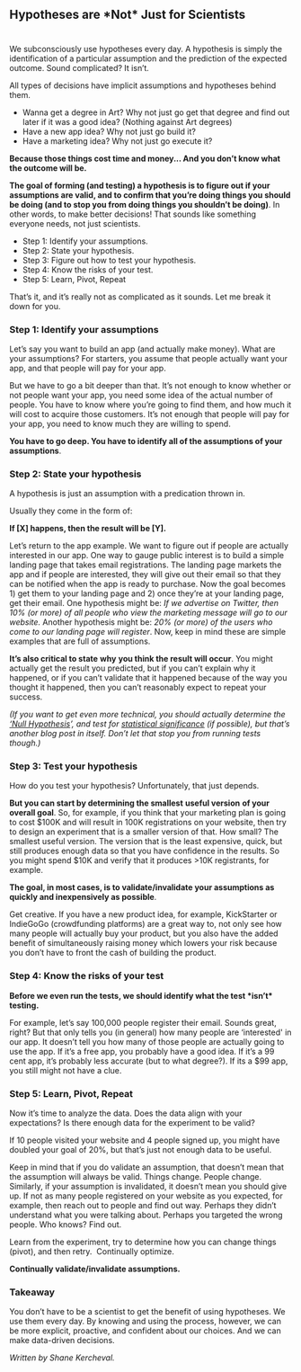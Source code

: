 

## **Hypotheses are \*Not\* Just for Scientists**
#
We subconsciously use hypotheses every day. A hypothesis is simply the identification of a particular assumption and the prediction of the expected outcome. Sound complicated? It isn’t.

All types of decisions have implicit assumptions and hypotheses behind them.

- Wanna get a degree in Art? Why not just go get that degree and find out later if it was a good idea? (Nothing against Art degrees)
- Have a new app idea? Why not just go build it?
- Have a marketing idea? Why not just go execute it?

**Because those things cost time and money... And you don’t know what the outcome will be.**

**The goal of forming (and testing) a hypothesis is to figure out if your assumptions are valid, and to confirm that you’re doing things you should be doing (and to stop you from doing things you shouldn’t be doing)**. In other words, to make better decisions! That sounds like something everyone needs, not just scientists.

- Step 1: Identify your assumptions.
- Step 2: State your hypothesis.
- Step 3: Figure out how to test your hypothesis.
- Step 4: Know the risks of your test.
- Step 5: Learn, Pivot, Repeat

That’s it, and it’s really not as complicated as it sounds. Let me break it down for you.

### Step 1: Identify your assumptions

Let’s say you want to build an app (and actually make money). What are your assumptions? For starters, you assume that people actually want your app, and that people will pay for your app.

But we have to go a bit deeper than that. It’s not enough to know whether or not people want your app, you need some idea of the actual number of people. You have to know where you’re going to find them, and how much it will cost to acquire those customers. It’s not enough that people will pay for your app, you need to know much they are willing to spend.

**You have to go deep. You have to identify all of the assumptions of your assumptions**.

### Step 2: State your hypothesis

A hypothesis is just an assumption with a predication thrown in.

Usually they come in the form of:

**If [X] happens, then the result will be [Y].**

Let’s return to the app example. We want to figure out if people are actually interested in our app. One way to gauge public interest is to build a simple landing page that takes email registrations. The landing page markets the app and if people are interested, they will give out their email so that they can be notified when the app is ready to purchase. Now the goal becomes 1) get them to your landing page and 2) once they’re at your landing page, get their email. One hypothesis might be: _If we advertise on Twitter, then 10% (or more) of all people who view the marketing message will go to our website._ Another hypothesis might be: _20% (or more) of the users who come to our landing page will register_. Now, keep in mind these are simple examples that are full of assumptions.

**It’s also critical to state** **why** **you think the result will occur**. You might actually get the result you predicted, but if you can’t explain why it happened, or if you can’t validate that it happened because of the way you thought it happened, then you can’t reasonably expect to repeat your success.

_(If you want to get even more technical, you should actually determine the_ [_‘Null Hypothesis_](https://explorable.com/null-hypothesis)_’, and test for_ [_statistical significance_](https://blog.minitab.com/blog/adventures-in-statistics/understanding-hypothesis-tests%3A-significance-levels-alpha-and-p-values-in-statistics) _(if possible), but that’s another blog post in itself. Don’t let that stop you from running tests though.)_

### Step 3: Test your hypothesis

How do you test your hypothesis? Unfortunately, that just depends.

**But you can start by determining the smallest** **useful version** **of your overall goal**. So, for example, if you think that your marketing plan is going to cost $100K and will result in 100K registrations on your website, then try to design an experiment that is a smaller version of that. How small? The smallest useful version. The version that is the least expensive, quick, but still produces enough data so that you have confidence in the results. So you might spend $10K and verify that it produces >10K registrants, for example.

**The goal, in most cases, is to validate/invalidate your assumptions as quickly and inexpensively as possible**.

Get creative. If you have a new product idea, for example, KickStarter or IndieGoGo (crowdfunding platforms) are a great way to, not only see how many people will actually buy your product, but you also have the added benefit of simultaneously raising money which lowers your risk because you don’t have to front the cash of building the product.

### Step 4: Know the risks of your test

**Before we even run the tests, we should identify what the test \*isn’t\* testing.**

For example, let’s say 100,000 people register their email. Sounds great, right? But that only tells you (in general) how many people are ‘interested' in our app. It doesn’t tell you how many of those people are actually going to use the app. If it’s a free app, you probably have a good idea. If it’s a 99 cent app, it’s probably less accurate (but to what degree?). If its a $99 app, you still might not have a clue.

### Step 5: Learn, Pivot, Repeat

Now it’s time to analyze the data. Does the data align with your expectations? Is there enough data for the experiment to be valid?

If 10 people visited your website and 4 people signed up, you might have doubled your goal of 20%, but that’s just not enough data to be useful.

Keep in mind that if you do validate an assumption, that doesn’t mean that the assumption will always be valid. Things change. People change. Similarly, if your assumption is invalidated, it doesn’t mean you should give up. If not as many people registered on your website as you expected, for example, then reach out to people and find out way. Perhaps they didn’t understand what you were talking about. Perhaps you targeted the wrong people. Who knows? Find out.

Learn from the experiment, try to determine how you can change things (pivot), and then retry.  Continually optimize.

**Continually validate/invalidate assumptions.**

### Takeaway

You don’t have to be a scientist to get the benefit of using hypotheses. We use them every day. By knowing and using the process, however, we can be more explicit, proactive, and confident about our choices. And we can make data-driven decisions.

_Written by Shane Kercheval._
